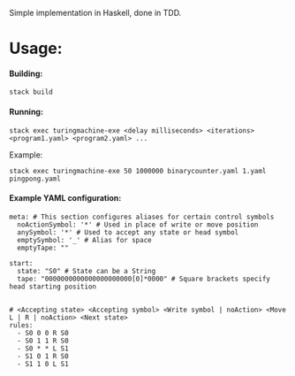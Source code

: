 Simple implementation in Haskell, done in TDD.

# Usage:
#### Building: 
`stack build`

#### Running: 
`stack exec turingmachine-exe <delay milliseconds> <iterations> <program1.yaml> <program2.yaml> ...`

Example:

`stack exec turingmachine-exe 50 1000000 binarycounter.yaml 1.yaml pingpong.yaml`


#### Example YAML configuration:

```
meta: # This section configures aliases for certain control symbols
  noActionSymbol: '*' # Used in place of write or move position
  anySymbol: '*' # Used to accept any state or head symbol 
  emptySymbol: '_' # Alias for space
  emptyTape: ""

start:
  state: "S0" # State can be a String
  tape: "0000000000000000000000[0]*0000" # Square brackets specify head starting position


# <Accepting state> <Accepting symbol> <Write symbol | noAction> <Move L | R | noAction> <Next state> 
rules: 
  - S0 0 0 R S0
  - S0 1 1 R S0
  - S0 * * L S1
  - S1 0 1 R S0
  - S1 1 0 L S1
```
